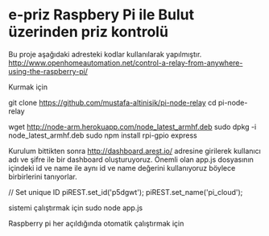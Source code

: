 e-priz Raspbery Pi ile Bulut üzerinden priz kontrolü
=============

Bu proje aşağıdaki adresteki kodlar kullanılarak yapılmıştır.
http://www.openhomeautomation.net/control-a-relay-from-anywhere-using-the-raspberry-pi/

Kurmak için

git clone https://github.com/mustafa-altinisik/pi-node-relay
cd pi-node-relay

wget http://node-arm.herokuapp.com/node_latest_armhf.deb
sudo dpkg -i node_latest_armhf.deb
sudo npm install rpi-gpio express

Kurulum bittikten sonra http://dashboard.arest.io/ adresine girilerek kullanıcı adı ve şifre ile bir dashboard oluşturuyoruz.
Önemli olan app.js dosyasının içindeki id ve name ile aynı id ve name değerini kullanıyoruz böylece birbirlerini tanıyorlar.

// Set unique ID
piREST.set_id('p5dgwt');
piREST.set_name('pi_cloud');


sistemi çalıştırmak için
sudo node app.js

Raspberry pi her açıldığında otomatik çalıştırmak için



